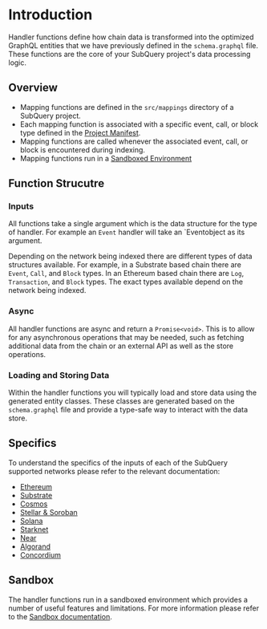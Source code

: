 # Introduction

Handler functions define how chain data is transformed into the optimized GraphQL entities that we have previously defined in the `schema.graphql` file. These functions are the core of your SubQuery project's data processing logic.

## Overview
- Mapping functions are defined in the `src/mappings` directory of a SubQuery project.
- Each mapping function is associated with a specific event, call, or block type defined in the [Project Manifest](../project-manifest.md).
- Mapping functions are called whenever the associated event, call, or block is encountered during indexing.
- Mapping functions run in a [Sandboxed Environment](./sandbox/sandbox.md)

## Function Strucutre

### Inputs

All functions take a single argument which is the data structure for the type of handler. For example an `Event` handler will take an `Eventobject as its argument.

Depending on the network being indexed there are different types of data structures available. For example, in a Substrate based chain there are `Event`, `Call`, and `Block` types. In an Ethereum based chain there are `Log`, `Transaction`, and `Block` types. The exact types available depend on the network being indexed.

### Async

All handler functions are async and return a `Promise<void>`. This is to allow for any asynchronous operations that may be needed, such as fetching additional data from the chain or an external API as well as the store operations.

### Loading and Storing Data

Within the handler functions you will typically load and store data using the generated entity classes. These classes are generated based on the `schema.graphql` file and provide a type-safe way to interact with the data store.

## Specifics

To understand the specifics of the inputs of each of the SubQuery supported networks please refer to the relevant documentation:
- [Ethereum](./mapping/ethereum.md)
- [Substrate](./mapping/polkadot.md)
- [Cosmos](./mapping/cosmos.md)
- [Stellar & Soroban](./mapping/stellar.md)
- [Solana](./mapping/solana.md)
- [Starknet](./mapping/starknet.md)
- [Near](./mapping/near.md)
- [Algorand](./mapping/algorand.md)
- [Concordium](./mapping/concordium.md)

## Sandbox

The handler functions run in a sandboxed environment which provides a number of useful features and limitations. For more information please refer to the [Sandbox documentation](./sandbox/sandbox.md).
